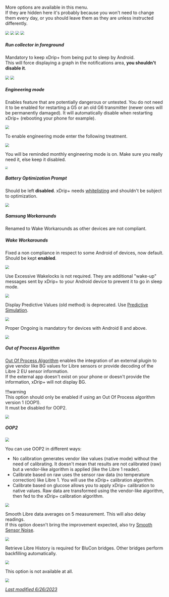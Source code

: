 More options are available in this menu.  
If they are hidden here it's probably because you won't need to change them every day, or you should leave them as they are unless instructed differently.

<img src="../../images/hamburger_menu.png" style="zoom:75%;" />  
<img src="../../images/M-S.png" style="zoom:75%;" />  
<img src="../../images/M-S-LCS.png" style="zoom:75%;" />  
<img src="../images/M-S-LCS15.png" style="zoom:75%;" />

##### Run collector in foreground

Mandatory to keep xDrip+ from being put to sleep by Android.  
This will force displaying a graph in the notifications area, **you shouldn't disable it**.

<img src="../images/M-S-LCS15a.png" style="zoom:75%;" />

<img src="../images/M-S-LCS15a2.png" style="zoom:75%;" />

##### Engineering mode

Enables feature that are potentially dangerous or untested. You do not need it to be enabled for restarting a G5 or an old G6 transmitter (newer ones will be permanently damaged). It will automatically disable when restarting xDrip+ (rebooting your phone for example).

<img src="../images/M-S-LCS15b.png" style="zoom:75%;" />

To enable engineering mode enter the following treatment.

<img src="../images/M-S-LCS15b2.png" style="zoom:75%;" />

You will be reminded monthly engineering mode is on. Make sure you really need it, else keep it disabled.

<img src="../images/M-S-LCS15b3.png" style="zoom:52%;" />

##### Battery Optimization Prompt 

Should be left **disabled**. xDrip+ needs [whitelisting](../../install/install/#authorize-background-activity) and shouldn't be subject to optimization. 

<img src="../images/M-S-LCS15c.png" style="zoom:75%;" />

##### Samsung Workarounds

Renamed to Wake Workarounds as other devices are not compliant.

##### Wake Workarounds

Fixed a non compliance in respect to some Android of devices, now default.   
Should be kept **enabled**.

<img src="../images/M-S-LCS15d.png" style="zoom:75%;" />

Use Excessive Wakelocks is not required. They are additional "wake-up" messages sent by xDrip+ to your Android device to prevent it to go in sleep mode. 

<img src="../images/M-S-LCS15e.png" style="zoom:75%;" />

Display Predictive Values (old method) is deprecated. Use [Predictive Simulation](../predictions/).

<img src="../images/M-S-LCS15f.png" style="zoom:75%;" />

Proper Ongoing is mandatory for devices with Android 8 and above.

<img src="../images/M-S-LCS15g.png" style="zoom:75%;" />

##### Out of Process Algorithm

[Out Of Process Algorithm](../OOP) enables the integration of an external plugin to give vendor like BG values for Libre sensors or provide decoding of the Libre 2 EU sensor information.  
If the external app doesn't exist on your phone or doesn't provide the information, xDrip+ will not display BG.

!!!warning  
    This option should only be enabled if using an Out Of Process algorithm version 1 (OOP1).  
    It must be disabled for OOP2.

<img src="../images/M-S-LCS15h.png" style="zoom:75%;" />

##### OOP2

<img src="../images/M-S-LCS15i.png" style="zoom:78%;" />

You can use OOP2 in different ways:

- No calibration generates vendor like values (native mode) without the need of calibrating. It doesn't mean that results are not calibrated (raw) but a vendor-like algorithm is applied (like the Libre 1 reader).
- Calibrate based on raw uses the sensor raw data (no temperature correction) like Libre 1. You will use the xDrip+ calibration algorithm.
- Calibrate based on glucose allows you to apply xDrip+ calibration to native values. Raw data are transformed using the vendor-like algorithm, then fed to the xDrip+ calibration algorithm.

<img src="../images/M-S-LCS15i2.png" style="zoom:78%;" />

Smooth Libre data averages on 5 measurement. This will also delay readings.  
If this option doesn't bring the improvement expected, also try [Smooth Sensor Noise](../display/#smooth-sensor-noise).

<img src="../images/M-S-LCS15j.png" style="zoom:75%;" />

Retrieve Libre History is required for BluCon bridges. Other bridges perform backfilling automatically.

<img src="../images/M-S-LCS15k.png" style="zoom:75%;" />

This option is not available at all.

<img src="../images/M-S-LCS15l.png" style="zoom:75%;" />

</br>

[*Last modified 6/26/2023*](https://github.com/NightscoutFoundation/xDrip/releases/tag/2023.06.24)
